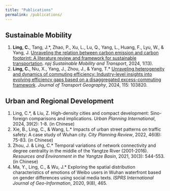 ```yaml
---
title: "Publications"
permalink: /publications/
---
```


Sustainable Mobility
-----
1. **Ling, C.**, Tang, J.*, Zhao, P., Xu, L., Lu, Q., Yang, L., Huang, F., Lyu, W., & Yang, J. [Unraveling the relation between carbon emission and carbon footprint: A literature review and framework for sustainable transportation](https://doi.org/10.1038/s44333-024-00013-5). _npj Sustainable Mobility and Transport_, 2024, 1(13).
2. **Ling, C.**, Niu, X., Yang, J., Zhou, J., & Yang, T.* [Unraveling heterogeneity and dynamics of commuting efficiency: Industry-level insights into evolving efficiency gaps based on a disaggregated excess-commuting framework](https://doi.org/10.1016/j.jtrangeo.2024.103820). _Journal of Transport Geography_, 2024, 115: 103820.

Urban and Regional Development
-----
1.	Ling, C.*, & Liu, Z. High-density cities and compact development: Sino-foreign comparisons and implications. _Urban Planning International_, 2024, 39(2): 1-8. (in Chinese)
2.	Xie, B., Ling, C., & Wang, L.* Impacts of urban street patterns on traffic safety: A case study of Wuhan city. _City Planning Review_, 2022, 46(8): 75-83. (in Chinese)
3.	Zhou, J. & Ling, C.* Temporal variations of network connectivity and degree centrality in the middle of the Yangtze River (2001-2016). _Resources and Environment in the Yangtze Basin_, 2021, 30(3): 544-553. (in Chinese)
4.	Ma, Y., Ling, C., & Wu, J.* Exploring the spatial distribution characteristics of emotions of Weibo users in Wuhan waterfront based on gender differences using social media texts. _ISPRS International Journal of Geo-Information_, 2020, 9(8), 465.

